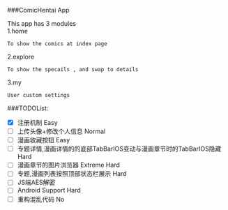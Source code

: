 ###ComicHentai App  

This app has 3 modules   
1.home

    To show the comics at index page

2.explore  
  
    To show the specails , and swap to details

3.my

    User custom settings

###TODOList:

- [x] 注册机制 Easy
- [ ] 上传头像+修改个人信息 Normal
- [ ] 漫画收藏按钮 Easy
- [ ] 专题详情,漫画详情的的底部TabBarIOS变动与漫画章节时的TabBarIOS隐藏 Hard
- [ ] 漫画章节的图片浏览器 Extreme Hard
- [ ] 专题,漫画列表按照顶部状态栏展示 Hard
- [ ] JS端AES解密
- [ ] Android Support Hard
- [ ] 重构混乱代码 No